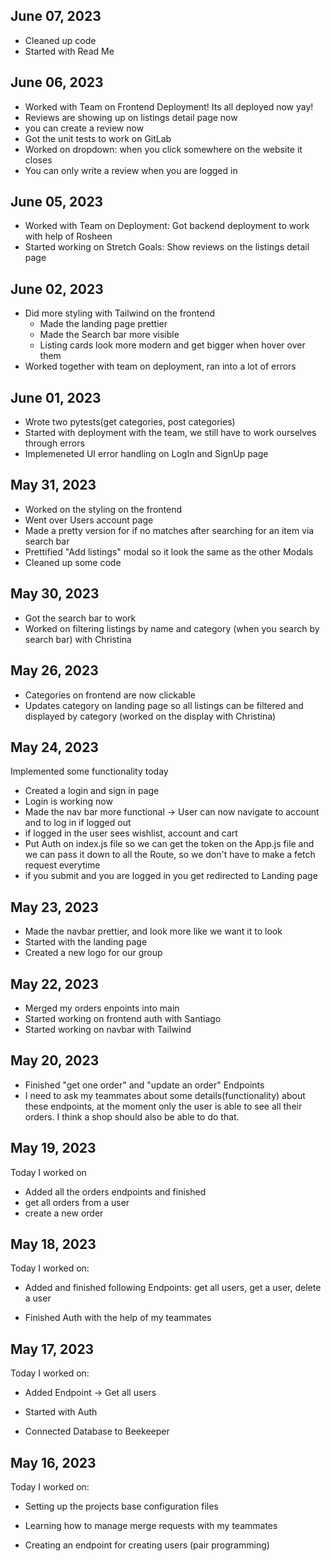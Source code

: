 ## June 07, 2023
- Cleaned up code
- Started with Read Me

## June 06, 2023
- Worked with Team on Frontend Deployment! Its all deployed now yay!
- Reviews are showing up on listings detail page now
- you can create a review now
- Got the unit tests to work on GitLab
- Worked on dropdown: when you click somewhere on the website it closes
- You can only write a review when you are logged in

## June 05, 2023
- Worked with Team on Deployment: Got backend deployment to work with help of Rosheen
- Started working on Stretch Goals: Show reviews on the listings detail page

## June 02, 2023
- Did more styling with Tailwind on the frontend
  * Made the landing page prettier
  * Made the Search bar more visible
  * Listing cards look more modern and get bigger when hover over them
- Worked together with team on deployment, ran into a lot of errors

## June 01, 2023
- Wrote two pytests(get categories, post categories)
- Started with deployment with the team, we still have to work ourselves through errors
- Implemeneted UI error handling on LogIn and SignUp page

## May 31, 2023
- Worked on the styling on the frontend
- Went over Users account page
- Made a pretty version for if no matches after searching for an item via search bar
- Prettified "Add listings" modal so it look the same as the other Modals
- Cleaned up some code

## May 30, 2023
- Got the search bar to work
- Worked on filtering listings by name and category (when you search by search bar) with Christina

## May 26, 2023
- Categories on frontend are now clickable
- Updates category on landing page so all listings can be filtered and displayed by category (worked on the display with Christina)

## May 24, 2023

Implemented some functionality today
- Created a login and sign in page
- Login is working now
- Made the nav bar more functional -> User can now navigate to account and to log in if logged out
- if logged in the user sees wishlist, account and cart
- Put Auth on index.js file so we can get the token on the App.js file and we can pass it down to all the Route, so we don't have to make a fetch request everytime
- if you submit and you are logged in you get redirected to Landing page


## May 23, 2023

- Made the navbar prettier, and look more like we want it to look
- Started with the landing page
- Created a new logo for our group

## May 22, 2023

- Merged my orders enpoints into main
- Started working on frontend auth with Santiago
- Started working on navbar with Tailwind

## May 20, 2023

- Finished "get one order" and "update an order" Endpoints
- I need to ask my teammates about some details(functionality) about these endpoints, at the moment only the user is able to see all their orders. I think a shop should also be able to do that.

## May 19, 2023

Today I worked on

- Added all the orders endpoints and finished
 - get all orders from a user
 - create a new order

## May 18, 2023

Today I worked on:

- Added and finished following Endpoints: get all users, get a user, delete a user

- Finished Auth with the help of my teammates

## May 17, 2023

Today I worked on:

- Added Endpoint -> Get all users

- Started with Auth

- Connected Database to Beekeeper

## May 16, 2023

Today I worked on:

- Setting up the projects base configuration files

- Learning how to manage merge requests with my teammates

- Creating an endpoint for creating users
  (pair programming)
